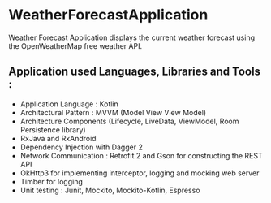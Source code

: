 # WeatherForecastApplication

Weather Forecast Application displays the current weather forecast using the OpenWeatherMap free weather API.

## Application used Languages, Libraries and Tools :

* Application Language : Kotlin
* Architectural Pattern : MVVM (Model View View Model)
* Architecture Components (Lifecycle, LiveData, ViewModel, Room Persistence library)
* RxJava and RxAndroid
* Dependency Injection with Dagger 2
* Network Communication : Retrofit 2 and Gson for constructing the REST API
* OkHttp3 for implementing interceptor, logging and mocking web server
* Timber for logging
* Unit testing : Junit, Mockito, Mockito-Kotlin, Espresso

